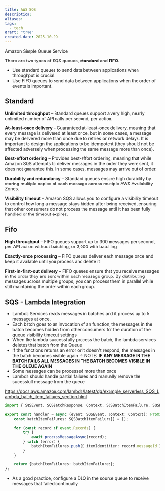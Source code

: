 ```yaml
---
title: AWS SQS
description:
aliases:
tags:
  - tech
draft: "true"
created-date: 2025-10-19
---
```

Amazon Simple Queue Service

There are two types of SQS queues, **standard** and **FIFO**.

- Use standard queues to send data between applications when throughput is crucial.
- Use FIFO queues to send data between applications when the order of events is important.

## Standard 
**Unlimited throughput** – Standard queues support a very high, nearly unlimited number of API calls per second, per action.

**At-least-once delivery** – Guaranteed at-least-once delivery, meaning that every message is delivered at least once, but in some cases, a message may be delivered more than once due to retries or network delays. It is important to design the applications to be idempotent (they should not be affected adversely when processing the same message more than once). 

**Best-effort ordering** – Provides best-effort ordering, meaning that while Amazon SQS attempts to deliver messages in the order they were sent, it does not guarantee this. In some cases, messages may arrive out of order.

**Durability and redundancy** – Standard queues ensure high durability by storing multiple copies of each message across multiple AWS Availability Zones.

**Visibility timeout** – Amazon SQS allows you to configure a visibility timeout to control how long a message stays hidden after being received, ensuring that other consumers do not process the message until it has been fully handled or the timeout expires.

## Fifo 
**High throughput** – FIFO queues support up to 300 messages per second, per API action without batching, or 3,000 with batching

**Exactly-once processing** – FIFO queues deliver each message once and keep it available until you process and delete it

**First-in-first-out delivery** – FIFO queues ensure that you receive messages in the order they are sent within each message group. By distributing messages across multiple groups, you can process them in parallel while still maintaining the order within each group.


## SQS - Lambda Integration

- Lambda Services reads messages in batches and it process up to 5 messages at once.
- Each batch goes to an invocation of an function, the messages in the batch becomes hidden from other consumers for the duration of the queue visibility timeout settings
- When the lambda successfully process the batch, the lambda services deletes that batch from the Queue
- If the functions returns an error or it doesn't respond, the messages in the batch becomes visible again -> NOTE: **IF ANY MESSAGE IN THE BATCH FAILS ALL MESSAGES IN THE BATCH BECOMES VISIBLE IN THE QUEUE AGAIN**
- Some messages can be processed more than once
- Lambda should handle partial failures and manually remove the sucessfull message from the queue

https://docs.aws.amazon.com/lambda/latest/dg/example_serverless_SQS_Lambda_batch_item_failures_section.html

```typescript
import { SQSEvent, SQSBatchResponse, Context, SQSBatchItemFailure, SQSRecord } from 'aws-lambda';

export const handler = async (event: SQSEvent, context: Context): Promise<SQSBatchResponse> => {
    const batchItemFailures: SQSBatchItemFailure[] = [];

    for (const record of event.Records) {
        try {
            await processMessageAsync(record);
        } catch (error) {
            batchItemFailures.push({ itemIdentifier: record.messageId });
        }
    }

    return {batchItemFailures: batchItemFailures};
};
```

- As a good practice, configure a DLQ in the source queue to receive messages that failed continually

